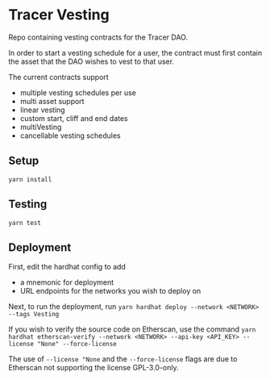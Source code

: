 # Tracer Vesting
Repo containing vesting contracts for the Tracer DAO.

In order to start a vesting schedule for a user, the contract must first contain the asset that the DAO wishes to vest to that user.

The current contracts support
- multiple vesting schedules per use
- multi asset support
- linear vesting
- custom start, cliff and end dates
- multiVesting
- cancellable vesting schedules

## Setup
`yarn install`

## Testing
`yarn test`

## Deployment
First, edit the hardhat config to add
- a mnemonic for deployment
- URL endpoints for the networks you wish to deploy on

Next, to run the deployment, run
`yarn hardhat deploy --network <NETWORK> --tags Vesting`

If you wish to verify the source code on Etherscan, use the command
`yarn hardhat etherscan-verify --network <NETWORK> --api-key <API_KEY> --license "None" --force-license`

The use of `--license "None` and the `--force-license` flags are due to Etherscan not supporting the license GPL-3.0-only.